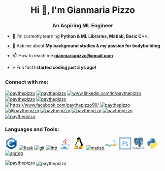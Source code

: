 <h1 align="center">Hi 👋, I'm Gianmaria Pizzo</h1>
<h3 align="center">An Aspiring ML Engineer</h3>

- 🌱 I’m currently learning **Python & ML Libraries, Matlab, Basic C++,**

- 💬 Ask me about **My background studies & my passion for bodybuilding**

- 📫 How to reach me **gianmariapizzo@gmail.com**

- ⚡ Fun fact **I started coding just 3 ys ago!**

<h3 align="left">Connect with me:</h3>
<p align="left">
<a href="https://dev.to/paythepizzo" target="blank"><img align="center" src="https://raw.githubusercontent.com/rahuldkjain/github-profile-readme-generator/master/src/images/icons/Social/devto.svg" alt="paythepizzo" height="30" width="40" /></a>
<a href="https://twitter.com/paythepizzo" target="blank"><img align="center" src="https://raw.githubusercontent.com/rahuldkjain/github-profile-readme-generator/master/src/images/icons/Social/twitter.svg" alt="paythepizzo" height="30" width="40" /></a>
<a href="https://linkedin.com/in/www.linkedin.com/in/paythepizzo" target="blank"><img align="center" src="https://raw.githubusercontent.com/rahuldkjain/github-profile-readme-generator/master/src/images/icons/Social/linked-in-alt.svg" alt="www.linkedin.com/in/paythepizzo" height="30" width="40" /></a>
<a href="https://stackoverflow.com/users/paythepizzo" target="blank"><img align="center" src="https://raw.githubusercontent.com/rahuldkjain/github-profile-readme-generator/master/src/images/icons/Social/stack-overflow.svg" alt="paythepizzo" height="30" width="40" /></a>
<a href="https://kaggle.com/paythepizzo" target="blank"><img align="center" src="https://raw.githubusercontent.com/rahuldkjain/github-profile-readme-generator/master/src/images/icons/Social/kaggle.svg" alt="paythepizzo" height="30" width="40" /></a>
<a href="https://fb.com/https://www.facebook.com/paythepizzo99/" target="blank"><img align="center" src="https://raw.githubusercontent.com/rahuldkjain/github-profile-readme-generator/master/src/images/icons/Social/facebook.svg" alt="https://www.facebook.com/paythepizzo99/" height="30" width="40" /></a>
<a href="https://instagram.com/paythepizzo" target="blank"><img align="center" src="https://raw.githubusercontent.com/rahuldkjain/github-profile-readme-generator/master/src/images/icons/Social/instagram.svg" alt="paythepizzo" height="30" width="40" /></a>
<a href="https://medium.com/@paythepizzo" target="blank"><img align="center" src="https://raw.githubusercontent.com/rahuldkjain/github-profile-readme-generator/master/src/images/icons/Social/medium.svg" alt="@paythepizzo" height="30" width="40" /></a>
<a href="https://www.codechef.com/users/paythepizzo" target="blank"><img align="center" src="https://cdn.jsdelivr.net/npm/simple-icons@3.1.0/icons/codechef.svg" alt="paythepizzo" height="30" width="40" /></a>
<a href="https://www.hackerrank.com/paythepizzo" target="blank"><img align="center" src="https://raw.githubusercontent.com/rahuldkjain/github-profile-readme-generator/master/src/images/icons/Social/hackerrank.svg" alt="paythepizzo" height="30" width="40" /></a>
<a href="https://codeforces.com/profile/paythepizzo" target="blank"><img align="center" src="https://raw.githubusercontent.com/rahuldkjain/github-profile-readme-generator/master/src/images/icons/Social/codeforces.svg" alt="paythepizzo" height="30" width="40" /></a>
<a href="https://www.topcoder.com/members/paythepizzo" target="blank"><img align="center" src="https://raw.githubusercontent.com/rahuldkjain/github-profile-readme-generator/master/src/images/icons/Social/topcoder.svg" alt="paythepizzo" height="30" width="40" /></a>
</p>

<h3 align="left">Languages and Tools:</h3>
<p align="left"> <a href="https://www.cprogramming.com/" target="_blank" rel="noreferrer"> <img src="https://raw.githubusercontent.com/devicons/devicon/master/icons/c/c-original.svg" alt="c" width="40" height="40"/> </a> <a href="https://flask.palletsprojects.com/" target="_blank" rel="noreferrer"> <img src="https://www.vectorlogo.zone/logos/pocoo_flask/pocoo_flask-icon.svg" alt="flask" width="40" height="40"/> </a> <a href="https://git-scm.com/" target="_blank" rel="noreferrer"> <img src="https://www.vectorlogo.zone/logos/git-scm/git-scm-icon.svg" alt="git" width="40" height="40"/> </a> <a href="https://ifttt.com/" target="_blank" rel="noreferrer"> <img src="https://www.vectorlogo.zone/logos/ifttt/ifttt-ar21.svg" alt="ifttt" width="40" height="40"/> </a> <a href="https://www.java.com" target="_blank" rel="noreferrer"> <img src="https://raw.githubusercontent.com/devicons/devicon/master/icons/java/java-original.svg" alt="java" width="40" height="40"/> </a> <a href="https://www.linux.org/" target="_blank" rel="noreferrer"> <img src="https://raw.githubusercontent.com/devicons/devicon/master/icons/linux/linux-original.svg" alt="linux" width="40" height="40"/> </a> <a href="https://www.mathworks.com/" target="_blank" rel="noreferrer"> <img src="https://upload.wikimedia.org/wikipedia/commons/2/21/Matlab_Logo.png" alt="matlab" width="40" height="40"/> </a> <a href="https://www.mysql.com/" target="_blank" rel="noreferrer"> <img src="https://raw.githubusercontent.com/devicons/devicon/master/icons/mysql/mysql-original-wordmark.svg" alt="mysql" width="40" height="40"/> </a> <a href="https://www.photoshop.com/en" target="_blank" rel="noreferrer"> <img src="https://raw.githubusercontent.com/devicons/devicon/master/icons/photoshop/photoshop-line.svg" alt="photoshop" width="40" height="40"/> </a> <a href="https://www.postgresql.org" target="_blank" rel="noreferrer"> <img src="https://raw.githubusercontent.com/devicons/devicon/master/icons/postgresql/postgresql-original-wordmark.svg" alt="postgresql" width="40" height="40"/> </a> <a href="https://www.python.org" target="_blank" rel="noreferrer"> <img src="https://raw.githubusercontent.com/devicons/devicon/master/icons/python/python-original.svg" alt="python" width="40" height="40"/> </a> <a href="https://spring.io/" target="_blank" rel="noreferrer"> <img src="https://www.vectorlogo.zone/logos/springio/springio-icon.svg" alt="spring" width="40" height="40"/> </a> </p>

<p><img align="left" src="https://github-readme-stats.vercel.app/api/top-langs?username=paythepizzo&show_icons=true&locale=en&layout=compact" alt="paythepizzo" /></p>

<p>&nbsp;<img align="center" src="https://github-readme-stats.vercel.app/api?username=paythepizzo&show_icons=true&locale=en" alt="paythepizzo" /></p>

